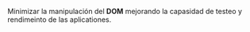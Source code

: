 Minimizar la manipulación del **DOM** mejorando la capasidad de testeo y rendimeinto de las aplicationes.